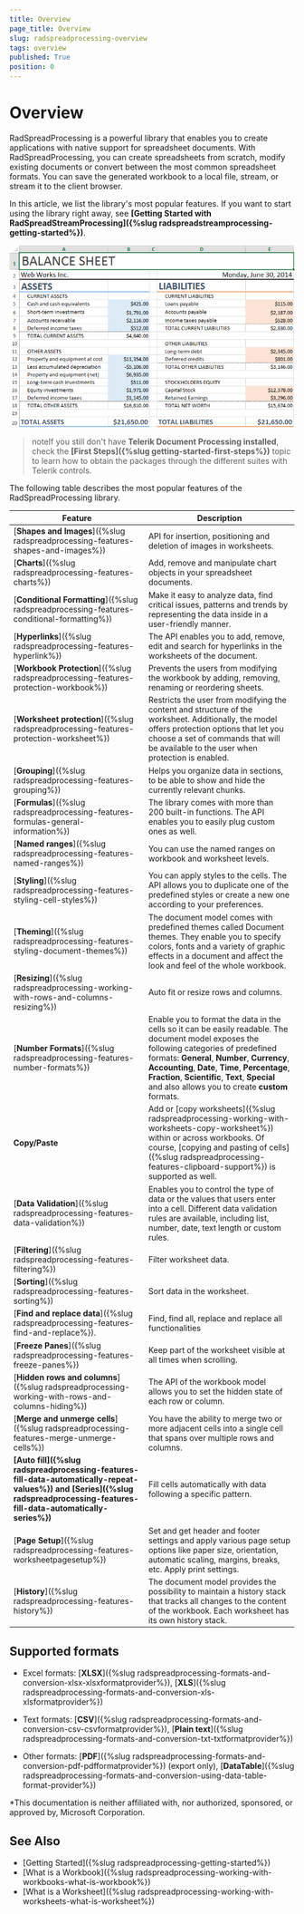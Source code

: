 ```yaml
---
title: Overview
page_title: Overview
slug: radspreadprocessing-overview
tags: overview
published: True
position: 0
---
```


# Overview

RadSpreadProcessing is a powerful library that enables you to create applications with native support for spreadsheet documents. With RadSpreadProcessing, you can create spreadsheets from scratch, modify existing documents or convert between the most common spreadsheet formats. You can save the generated workbook to a local file, stream, or stream it to the client browser.

In this article, we list the library's most popular features. If you want to start using the library right away, see **[Getting Started with RadSpreadStreamProcessing]({%slug radspreadstreamprocessing-getting-started%})**.

![Rad Spread Processing Overview 01](images/RadSpreadProcessing_Overview_01.png)


>noteIf you still don't have **Telerik Document Processing installed**, check the **[First Steps]({%slug getting-started-first-steps%})** topic to learn how to obtain the packages through the different suites with Telerik controls.

The following table describes the most popular features of the RadSpreadProcessing library.

| Feature | Description |
|---------|-------------|
| [**Shapes and Images**]({%slug radspreadprocessing-features-shapes-and-images%}) | API for insertion, positioning and deletion of images in worksheets. |
| [**Charts**]({%slug radspreadprocessing-features-charts%}) | Add, remove and manipulate chart objects in your spreadsheet documents. |
| [**Conditional Formatting**]({%slug radspreadprocessing-features-conditional-formatting%}) |Make it easy to analyze data, find critical issues, patterns and trends by representing the data inside in a user-friendly manner. |
| [**Hyperlinks**]({%slug radspreadprocessing-features-hyperlink%}) | The API enables you to add, remove, edit and search for hyperlinks in the worksheets of the document. |
| [**Workbook Protection**]({%slug radspreadprocessing-features-protection-workbook%}) | Prevents the users from modifying the workbook by adding, removing, renaming or reordering sheets. |
| [**Worksheet protection**]({%slug radspreadprocessing-features-protection-worksheet%}) | Restricts the user from modifying the content and structure of the worksheet. Additionally, the model offers protection options that let you choose a set of commands that will be available to the user when protection is enabled. |
| [**Grouping**]({%slug radspreadprocessing-features-grouping%}) | Helps you organize data in sections, to be able to show and hide the currently relevant chunks. |
| [**Formulas**]({%slug radspreadprocessing-features-formulas-general-information%}) | The library comes with more than 200 built-in functions. The API enables you to easily plug custom ones as well. |
| [**Named ranges**]({%slug radspreadprocessing-features-named-ranges%}) | You can use the named ranges on workbook and worksheet levels. |
| [**Styling**]({%slug radspreadprocessing-features-styling-cell-styles%}) | You can apply styles to the cells. The API allows you to duplicate one of the predefined styles or create a new one according to your preferences. |
| [**Theming**]({%slug radspreadprocessing-features-styling-document-themes%}) | The document model comes with predefined themes called Document themes. They enable you to specify colors, fonts and a variety of graphic effects in a document and affect the look and feel of the whole workbook. |
| [**Resizing**]({%slug radspreadprocessing-working-with-rows-and-columns-resizing%}) | Auto fit or resize rows and columns. |
| [**Number Formats**]({%slug radspreadprocessing-features-number-formats%}) | Enable you to format the data in the cells so it can be easily readable. The document model exposes the following categories of predefined formats: **General**, **Number**, **Currency**, **Accounting**, **Date**, **Time**, **Percentage**, **Fraction**, **Scientific**, **Text**, **Special** and also allows you to create **custom** formats. |
| **Copy/Paste** | Add or [copy worksheets]({%slug radspreadprocessing-working-with-worksheets-copy-worksheet%}) within or across workbooks. Of course, [copying and pasting of cells]({%slug radspreadprocessing-features-clipboard-support%}) is supported as well. |
| [**Data Validation**]({%slug radspreadprocessing-features-data-validation%}) | Enables you to control the type of data or the values that users enter into a cell. Different data validation rules are available, including list, number, date, text length or custom rules. |
| [**Filtering**]({%slug radspreadprocessing-features-filtering%}) | Filter worksheet data. |
| [**Sorting**]({%slug radspreadprocessing-features-sorting%}) | Sort data in the worksheet. |
| [**Find and replace data**]({%slug radspreadprocessing-features-find-and-replace%}). | Find, find all, replace and replace all functionalities |
| [**Freeze Panes**]({%slug radspreadprocessing-features-freeze-panes%}) | Keep part of the worksheet visible at all times when scrolling. |
| [**Hidden rows and columns**]({%slug radspreadprocessing-working-with-rows-and-columns-hiding%}) | The API of the workbook model allows you to set the hidden state of each row or column. |
| [**Merge and unmerge cells**]({%slug radspreadprocessing-features-merge-unmerge-cells%}) | You have the ability to merge two or more adjacent cells into a single cell that spans over multiple rows and columns. |
| **[Auto fill]({%slug radspreadprocessing-features-fill-data-automatically-repeat-values%}) and [Series]({%slug radspreadprocessing-features-fill-data-automatically-series%})** | Fill cells automatically with data following a specific pattern. |
| [**Page Setup**]({%slug radspreadprocessing-features-worksheetpagesetup%}) | Set and get header and footer settings and apply various page setup options like paper size, orientation, automatic scaling, margins, breaks, etc. Apply print settings. |
| [**History**]({%slug radspreadprocessing-features-history%}) | The document model provides the possibility to maintain a history stack that tracks all changes to the content of the workbook. Each worksheet has its own history stack. |

## Supported formats

* Excel formats: [**XLSX**]({%slug radspreadprocessing-formats-and-conversion-xlsx-xlsxformatprovider%}), [**XLS**]({%slug radspreadprocessing-formats-and-conversion-xls-xlsformatprovider%})

* Text formats: [**CSV**]({%slug radspreadprocessing-formats-and-conversion-csv-csvformatprovider%}), [**Plain text**]({%slug radspreadprocessing-formats-and-conversion-txt-txtformatprovider%})

* Other formats: [**PDF**]({%slug radspreadprocessing-formats-and-conversion-pdf-pdfformatprovider%}) (export only), [__DataTable__]({%slug radspreadprocessing-formats-and-conversion-using-data-table-format-provider%})


*This documentation is neither affiliated with, nor authorized, sponsored, or approved by, Microsoft Corporation.

## See Also

* [Getting Started]({%slug radspreadprocessing-getting-started%})
* [What is a Workbook]({%slug radspreadprocessing-working-with-workbooks-what-is-workbook%})
* [What is a Worksheet]({%slug radspreadprocessing-working-with-worksheets-what-is-worksheet%})
